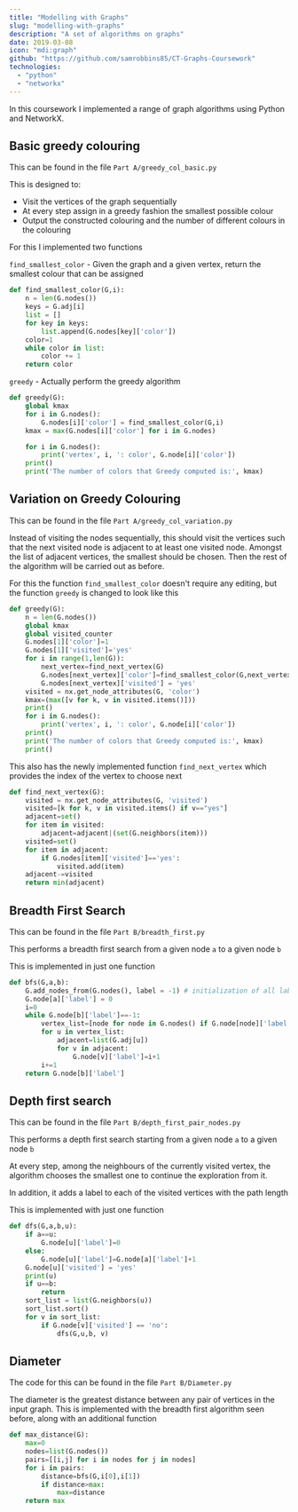```yaml
---
title: "Modelling with Graphs"
slug: "modelling-with-graphs"
description: "A set of algorithms on graphs"
date: 2019-03-08
icon: "mdi:graph"
github: "https://github.com/samrobbins85/CT-Graphs-Coursework"
technologies:
  - "python"
  - "networkx"
---
```


In this coursework I implemented a range of graph algorithms using Python and NetworkX.

## Basic greedy colouring

This can be found in the file `Part A/greedy_col_basic.py`

This is designed to:

- Visit the vertices of the graph sequentially
- At every step assign in a greedy fashion the smallest possible colour
- Output the constructed colouring and the number of different colours in the colouring

For this I implemented two functions

`find_smallest_color` - Given the graph and a given vertex, return the smallest colour that can be assigned

```python
def find_smallest_color(G,i):
    n = len(G.nodes())
    keys = G.adj[i]
    list = []
    for key in keys:
        list.append(G.nodes[key]['color'])
    color=1
    while color in list:
        color += 1
    return color
```

`greedy` - Actually perform the greedy algorithm

```python
def greedy(G):
    global kmax
    for i in G.nodes():
        G.nodes[i]['color'] = find_smallest_color(G,i)
    kmax = max(G.nodes[i]['color'] for i in G.nodes)

    for i in G.nodes():
        print('vertex', i, ': color', G.node[i]['color'])
    print()
    print('The number of colors that Greedy computed is:', kmax)
```

## Variation on Greedy Colouring

This can be found in the file `Part A/greedy_col_variation.py`

Instead of visiting the nodes sequentially, this should visit the vertices such that the next visited node is adjacent to at least one visited node. Amongst the list of adjacent vertices, the smallest should be chosen. Then the rest of the algorithm will be carried out as before.

For this the function `find_smallest_color` doesn't require any editing, but the function `greedy` is changed to look like this

```python
def greedy(G):
    n = len(G.nodes())
    global kmax
    global visited_counter
    G.nodes[1]['color']=1
    G.nodes[1]['visited']='yes'
    for i in range(1,len(G)):
        next_vertex=find_next_vertex(G)
        G.nodes[next_vertex]['color']=find_smallest_color(G,next_vertex)
        G.nodes[next_vertex]['visited'] = 'yes'
    visited = nx.get_node_attributes(G, 'color')
    kmax=(max([v for k, v in visited.items()]))
    print()
    for i in G.nodes():
        print('vertex', i, ': color', G.node[i]['color'])
    print()
    print('The number of colors that Greedy computed is:', kmax)
    print()
```

This also has the newly implemented function `find_next_vertex` which provides the index of the vertex to choose next

```python
def find_next_vertex(G):
    visited = nx.get_node_attributes(G, 'visited')
    visited=[k for k, v in visited.items() if v=="yes"]
    adjacent=set()
    for item in visited:
        adjacent=adjacent|(set(G.neighbors(item)))
    visited=set()
    for item in adjacent:
        if G.nodes[item]['visited']=='yes':
            visited.add(item)
    adjacent-=visited
    return min(adjacent)
```

## Breadth First Search

This can be found in the file `Part B/breadth_first.py`

This performs a breadth first search from a given node `a` to a given node `b`

This is implemented in just one function

```python
def bfs(G,a,b):
    G.add_nodes_from(G.nodes(), label = -1) # initialization of all labels
    G.node[a]['label'] = 0
    i=0
    while G.node[b]['label']==-1:
        vertex_list=[node for node in G.nodes() if G.node[node]['label']==i]
        for u in vertex_list:
            adjacent=list(G.adj[u])
            for v in adjacent:
                G.node[v]['label']=i+1
        i+=1
    return G.node[b]['label']
```

## Depth first search

This can be found in the file `Part B/depth_first_pair_nodes.py`

This performs a depth first search starting from a given node `a` to a given node `b`

At every step, among the neighbours of the currently visited vertex, the algorithm chooses the smallest one to continue the exploration from it.

In addition, it adds a label to each of the visited vertices with the path length

This is implemented with just one function

```python
def dfs(G,a,b,u):
    if a==u:
        G.node[u]['label']=0
    else:
        G.node[u]['label']=G.node[a]['label']+1
    G.node[u]['visited'] = 'yes'
    print(u)
    if u==b:
        return
    sort_list = list(G.neighbors(u))
    sort_list.sort()
    for v in sort_list:
        if G.node[v]['visited'] == 'no':
            dfs(G,u,b, v)
```

## Diameter

The code for this can be found in the file `Part B/Diameter.py`

The diameter is the greatest distance between any pair of vertices in the input graph. This is implemented with the breadth first algorithm seen before, along with an additional function

```python
def max_distance(G):
    max=0
    nodes=list(G.nodes())
    pairs=[[i,j] for i in nodes for j in nodes]
    for i in pairs:
        distance=bfs(G,i[0],i[1])
        if distance>max:
            max=distance
    return max

```
